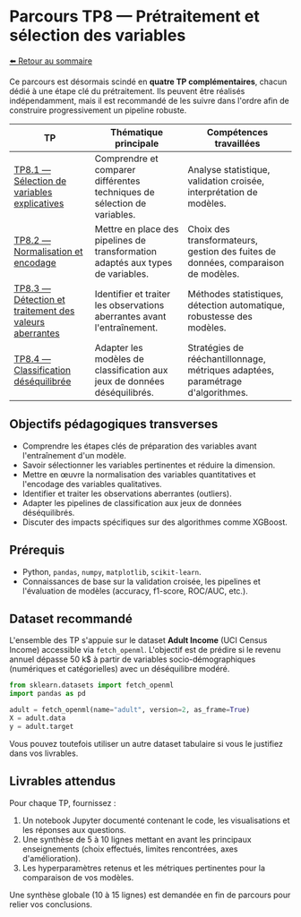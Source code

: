 # Parcours TP8 — Prétraitement et sélection des variables

[⬅️ Retour au sommaire](../../LISEZMOI.md)

Ce parcours est désormais scindé en **quatre TP complémentaires**, chacun dédié à une étape clé du prétraitement. Ils peuvent être réalisés indépendamment, mais il est recommandé de les suivre dans l'ordre afin de construire progressivement un pipeline robuste.

| TP | Thématique principale | Compétences travaillées |
| --- | --- | --- |
| [TP8.1 — Sélection de variables explicatives](TP8_1_Selection_Variables.md) | Comprendre et comparer différentes techniques de sélection de variables. | Analyse statistique, validation croisée, interprétation de modèles. |
| [TP8.2 — Normalisation et encodage](TP8_2_Normalisation_Encodage.md) | Mettre en place des pipelines de transformation adaptés aux types de variables. | Choix des transformateurs, gestion des fuites de données, comparaison de modèles. |
| [TP8.3 — Détection et traitement des valeurs aberrantes](TP8_3_Valeurs_Aberrantes.md) | Identifier et traiter les observations aberrantes avant l'entraînement. | Méthodes statistiques, détection automatique, robustesse des modèles. |
| [TP8.4 — Classification déséquilibrée](TP8_4_Classification_Desequilibree.md) | Adapter les modèles de classification aux jeux de données déséquilibrés. | Stratégies de rééchantillonnage, métriques adaptées, paramétrage d'algorithmes. |

## Objectifs pédagogiques transverses

- Comprendre les étapes clés de préparation des variables avant l'entraînement d'un modèle.
- Savoir sélectionner les variables pertinentes et réduire la dimension.
- Mettre en œuvre la normalisation des variables quantitatives et l'encodage des variables qualitatives.
- Identifier et traiter les observations aberrantes (outliers).
- Adapter les pipelines de classification aux jeux de données déséquilibrés.
- Discuter des impacts spécifiques sur des algorithmes comme XGBoost.

## Prérequis

- Python, `pandas`, `numpy`, `matplotlib`, `scikit-learn`.
- Connaissances de base sur la validation croisée, les pipelines et l'évaluation de modèles (accuracy, f1-score, ROC/AUC, etc.).

## Dataset recommandé

L'ensemble des TP s'appuie sur le dataset **Adult Income** (UCI Census Income) accessible via `fetch_openml`. L'objectif est de prédire si le revenu annuel dépasse 50 k$ à partir de variables socio-démographiques (numériques et catégorielles) avec un déséquilibre modéré.

```python
from sklearn.datasets import fetch_openml
import pandas as pd

adult = fetch_openml(name="adult", version=2, as_frame=True)
X = adult.data
y = adult.target
```

Vous pouvez toutefois utiliser un autre dataset tabulaire si vous le justifiez dans vos livrables.

## Livrables attendus

Pour chaque TP, fournissez :

1. Un notebook Jupyter documenté contenant le code, les visualisations et les réponses aux questions.
2. Une synthèse de 5 à 10 lignes mettant en avant les principaux enseignements (choix effectués, limites rencontrées, axes d'amélioration).
3. Les hyperparamètres retenus et les métriques pertinentes pour la comparaison de vos modèles.

Une synthèse globale (10 à 15 lignes) est demandée en fin de parcours pour relier vos conclusions.
